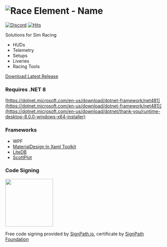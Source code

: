 # ![Race Element - Name](https://user-images.githubusercontent.com/4581237/209894151-3f8a5dc5-45de-4d7c-a46a-8c5a2a57cd91.png)


[![Discord](https://badgen.net/discord/members/26AAEW5mUq?icon=discord&color=5562ea&label=Race%20Element)](https://discord.gg/26AAEW5mUq)
[![Hits](https://hits.seeyoufarm.com/api/count/keep/badge.svg?url=https%3A%2F%2Fgithub.com%2FRiddleTime%2FRace-Element&count_bg=%23FF4500&title_bg=%23555555&icon=&icon_color=%23E7E7E7&title=Usage%3A+Today+%2F+All-time&edge_flat=false)](https://hits.seeyoufarm.com)

Solutions for Sim Racing
- HUDs
- Telemetry
- Setups
- Liveries
- Racing Tools

[Download Latest Release](https://github.com/RiddleTime/Race-Element/releases/latest)


### Requires .NET 8
[https://dotnet.microsoft.com/en-us/download/dotnet-framework/net481](https://dotnet.microsoft.com/en-us/download/dotnet-framework/net481)](https://dotnet.microsoft.com/en-us/download/dotnet/thank-you/runtime-desktop-8.0.0-windows-x64-installer)

### Frameworks
- WPF
- [MaterialDesign In Xaml Toolkit](https://github.com/MaterialDesignInXAML/MaterialDesignInXamlToolkit)
- [LiteDB](https://github.com/mbdavid/LiteDB)
- [ScottPlot](https://github.com/scottplot/scottplot)


### Code Signing

<a href="https://www.signpath.io">
    <img src="https://about.signpath.io/assets/logo_signpath_500.png" width="150">
</a> 

Free code signing provided by [SignPath.io](https://signpath.io?utm_source=foundation&utm_medium=github&utm_campaign=race-element), certificate by [SignPath Foundation](https://signpath.org?utm_source=foundation&utm_medium=github&utm_campaign=race-element)
